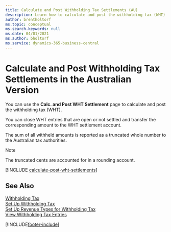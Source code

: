 ```yaml
---
title: Calculate and Post Withholding Tax Settlements (AU)
description: Learn how to calculate and post the withholding tax (WHT) in the Australian version of Business Central.
author: brentholtorf
ms.topic: conceptual
ms.search.keywords: null
ms.date: 04/01/2021
ms.author: bholtorf
ms.service: dynamics-365-business-central
---
```

# Calculate and Post Withholding Tax Settlements in the Australian Version

You can use the **Calc. and Post WHT Settlement** page to calculate and post the withholding tax (WHT).  

You can close WHT entries that are open or not settled and transfer the corresponding amount to the WHT settlement account.  

The sum of all withheld amounts is reported as a truncated whole number to the Australian tax authorities.  

> [!NOTE]  
> The truncated cents are accounted for in a rounding account.  

[!INCLUDE [calculate-post-wht-settlements](../includes/AUNZ/calculate-post-wht-settlements.md)]

## See Also

 [Withholding Tax](withholding-tax.md)   
 [Set Up Withholding Tax](how-to-set-up-withholding-tax.md)   
 [Set Up Revenue Types for Withholding Tax](how-to-set-up-revenue-types-for-withholding-tax.md)   
 [View Withholding Tax Entries](how-to-view-withholding-tax-entries.md)


[!INCLUDE[footer-include](../../includes/footer-banner.md)]